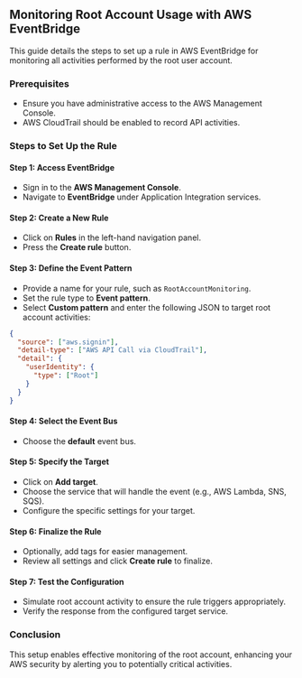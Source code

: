 ## Monitoring Root Account Usage with AWS EventBridge

This guide details the steps to set up a rule in AWS EventBridge for monitoring all activities performed by the root user account.

### Prerequisites
- Ensure you have administrative access to the AWS Management Console.
- AWS CloudTrail should be enabled to record API activities.

### Steps to Set Up the Rule

#### **Step 1: Access EventBridge**
- Sign in to the **AWS Management Console**.
- Navigate to **EventBridge** under Application Integration services.

#### **Step 2: Create a New Rule**
- Click on **Rules** in the left-hand navigation panel.
- Press the **Create rule** button.

#### **Step 3: Define the Event Pattern**
- Provide a name for your rule, such as `RootAccountMonitoring`.
- Set the rule type to **Event pattern**.
- Select **Custom pattern** and enter the following JSON to target root account activities:

```json
{
  "source": ["aws.signin"],
  "detail-type": ["AWS API Call via CloudTrail"],
  "detail": {
    "userIdentity": {
      "type": ["Root"]
    }
  }
}
```

#### **Step 4: Select the Event Bus**
- Choose the **default** event bus.

#### **Step 5: Specify the Target**
- Click on **Add target**.
- Choose the service that will handle the event (e.g., AWS Lambda, SNS, SQS).
- Configure the specific settings for your target.

#### **Step 6: Finalize the Rule**
- Optionally, add tags for easier management.
- Review all settings and click **Create rule** to finalize.

#### **Step 7: Test the Configuration**
- Simulate root account activity to ensure the rule triggers appropriately.
- Verify the response from the configured target service.

### Conclusion
This setup enables effective monitoring of the root account, enhancing your AWS security by alerting you to potentially critical activities.

